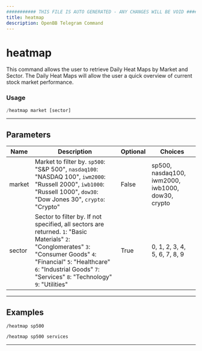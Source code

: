 ```yaml
---
########### THIS FILE IS AUTO GENERATED - ANY CHANGES WILL BE VOID ###########
title: heatmap
description: OpenBB Telegram Command
---
```


# heatmap

This command allows the user to retrieve Daily Heat Maps by Market and Sector. The Daily Heat Maps will allow the user a quick overview of current stock market performance.

### Usage

```python wordwrap
/heatmap market [sector]
```

---

## Parameters

| Name | Description | Optional | Choices |
| ---- | ----------- | -------- | ------- |
| market | Market to filter by. `sp500`: "S&P 500", `nasdaq100`: "NASDAQ 100", `iwm2000`: "Russell 2000", `iwb1000`: "Russell 1000", `dow30`: "Dow Jones 30", `crypto`: "Crypto" | False | sp500, nasdaq100, iwm2000, iwb1000, dow30, crypto |
| sector | Sector to filter by. If not specified, all sectors are returned. `1`: "Basic Materials" `2`: "Conglomerates" `3`: "Consumer Goods" `4`: "Financial" `5`: "Healthcare" `6`: "Industrial Goods" `7`: "Services" `8`: "Technology" `9`: "Utilities" | True | 0, 1, 2, 3, 4, 5, 6, 7, 8, 9 |


---

## Examples

```
/heatmap sp500
```

```
/heatmap sp500 services
```
---
